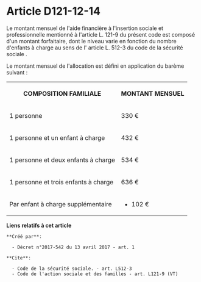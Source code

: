 # Article D121-12-14

Le montant mensuel de l'aide financière à l'insertion sociale et professionnelle mentionné à l'article L. 121-9 du présent
code est composé d'un montant forfaitaire, dont le niveau varie en fonction du nombre d'enfants à charge au sens de l'
article L. 512-3 du code de la sécurité sociale
. 

Le montant mensuel de l'allocation est défini en application du barème suivant : 

<table>
  <tbody>
    <tr>
      <th>

COMPOSITION FAMILIALE </th>
      <th>

MONTANT MENSUEL </th>
    </tr>
    <tr>
      <td align="justify">

1 personne </td>
      <td align="justify">

330 € </td>
    </tr>
    <tr>
      <td align="justify">

1 personne et un enfant à charge </td>
      <td align="justify">

432 € </td>
    </tr>
    <tr>
      <td align="justify">

1 personne et deux enfants à charge </td>
      <td align="justify">

534 € </td>
    </tr>
    <tr>
      <td align="justify">

1 personne et trois enfants à charge </td>
      <td align="justify">

636 € </td>
    </tr>
    <tr>
      <td align="justify">

Par enfant à charge supplémentaire </td>
      <td align="justify">

+ 102 €</td>
    </tr>
  </tbody>
</table>

**Liens relatifs à cet article**

	**Créé par**:

	  - Décret n°2017-542 du 13 avril 2017 - art. 1

	**Cite**:

	  - Code de la sécurité sociale. - art. L512-3
	  - Code de l'action sociale et des familles - art. L121-9 (VT)
